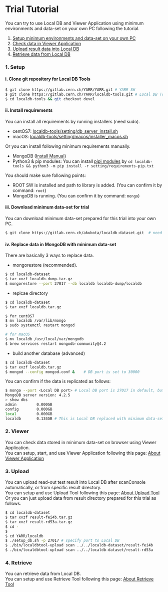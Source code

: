 # Trial Tutorial

You can try to use Local DB and Viewer Application using minimum environments and data-set on your own PC following the tutorial.

1. [Setup minimum environments and data-set on your own PC](#1-setup)
2. [Check data in Viewer Application](#2-viewer)
3. [Upload result data into Local DB](#3-upload)
4. [Retrieve data from Local DB](#4-retrieve)

### 1. Setup

#### i. Clone git repository for Local DB Tools

```bash
$ git clone https://gitlab.cern.ch/YARR/YARR.git # YARR SW
$ git clone https://gitlab.cern.ch/YARR/localdb-tools.git # Local DB Tools
$ cd localdb-tools && git checkout devel
```

#### ii. Install requirements

You can install all requirements by running installers (need sudo).

- centOS7: [localdb-tools/setting/db_server_install.sh](https://gitlab.cern.ch/YARR/localdb-tools/-/blob/devel/setting/db_server_install.sh)
- macOS: [localdb-tools/setting/macos/installer_macos.sh](https://gitlab.cern.ch/YARR/localdb-tools/-/blob/devel/setting/macos/installer_macos.sh)

Or you can install following minimum requirements manually.

- MongoDB ([Install Manual](https://docs.mongodb.com/manual/installation/))
- Python3 & pip modules: You can install [pipi modules](requirements-list.md) by `cd localdb-tools && python3 -m pip install -r setting/requirements-pip.txt`

You should make sure following points:

- ROOT SW is installed and path to library is added. (You can confirm it by command: `root`)
- MongoDB is running. (You can confirm it by command: `mongo`)

#### iii. Download minimum data-set for trial

You can download minimum data-set prepared for this trial into your own PC.<br>

```bash
$ git clone https://gitlab.cern.ch/akubota/localdb-dataset.git  # need your account in gitlab.cern.ch
```

#### iv. Replace data in MongoDB with minimum data-set

There are basically 3 ways to replace data.

- mongorestore (recommended).

```bash
$ cd localdb-dataset
$ tar xvzf localdb-dump.tar.gz
$ mongorestore --port 27017 --db localdb localdb-dump/localdb
```

- replcae directory

```bash
$ cd localdb-dataset
$ tar xvzf localdb.tar.gz

$ for centOS7
$ mv localdb /var/lib/mongo
$ sudo systemctl restart mongod

# for macOS
$ mv localdb /usr/local/var/mongodb
$ brew services restart mongodb-community@4.2
```

- build another database (advanced)

```bash
$ cd localdb-dataset
$ tar xvzf localdb.tar.gz
$ mongod --config mongod.conf &    # DB port is set to 30000
```

You can confirm if the data is replicated as follows:

```bash
$ mongo --port <Local DB port> # Local DB port is 27017 in default, but 30000 if replaced by the last way
MongoDB server version: 4.2.5
> show dbs
admin         0.000GB
config        0.000GB
local         0.000GB
localdb       0.134GB # This is Local DB replaced with minimum data-set
```

### 2. Viewer

You can check data stored in minimum data-set on browser using Viewer Application.<br>
You can setup, start, and use Viewer Application following this page: [About Viewer Application](https://localdb-docs.readthedocs.io/en/devel/viewer/)

### 3. Upload

You can upload read-out test result into Local DB after scanConsole automatically, or from specific result directory.<br>
You can setup and use Upload Tool following this page: [About Upload Tool](https://localdb-docs.readthedocs.io/en/devel/upload/)<br>
Or you can just upload data from result directory prepared for this trial as follows.

```bash
$ cd localdb-dataset
$ tar xvzf result-fei4b.tar.gz
$ tar xvzf result-rd53a.tar.gz
$ cd -
$
$ cd YARR/localdb
$ ./setup_db.sh -p 27017 # specify port to Local DB
$ ./bin/localdbtool-upload scan ../../localdb-dataset/result-fei4b
$ ./bin/localdbtool-upload scan ../../localdb-dataset/result-rd53a
```

### 4. Retrieve

You can retrieve data from Local DB.<br>
You can setup and use Retrieve Tool following this page: [About Retrieve Tool](https://localdb-docs.readthedocs.io/en/devel/retrieve/)<br>

